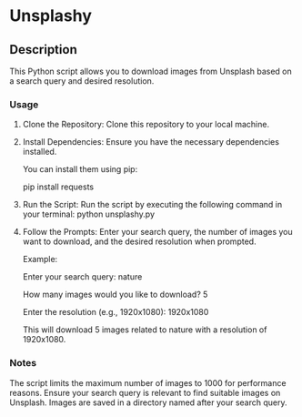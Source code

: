 # Unsplashy

## Description
This Python script allows you to download images from Unsplash based on a search query and desired resolution.

### Usage
1. Clone the Repository: Clone this repository to your local machine.
2. Install Dependencies: Ensure you have the necessary dependencies installed.
   
   You can install them using pip:
   
   pip install requests
4. Run the Script: Run the script by executing the following command in your terminal:
   python unsplashy.py
5. Follow the Prompts: Enter your search query, the number of images you want to download, and the desired resolution when prompted.

   Example:

   Enter your search query: nature

   How many images would you like to download? 5

   Enter the resolution (e.g., 1920x1080): 1920x1080

   This will download 5 images related to nature with a resolution of 1920x1080.

### Notes
The script limits the maximum number of images to 1000 for performance reasons.
Ensure your search query is relevant to find suitable images on Unsplash.
Images are saved in a directory named after your search query.
